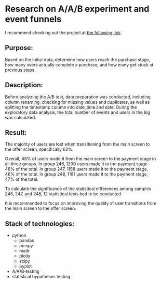 # Research on A/A/B experiment and event funnels

I recommend checking out the project at [the following link](https://nbviewer.org/github/YarValerievich/Project2_AAB-test_sales_funnel/blob/main/Project2_AAB-test_sales_funnel.ipynb).

## Purpose: 

Based on the initial data, determine how users reach the purchase stage, how many users actually complete a purchase, and how many get stuck at previous steps.

## Description: 

Before analyzing the A/B test, data preparation was conducted, including column renaming, checking for missing values and duplicates, as well as splitting the timestamp column into date_time and date. During the exploratory data analysis, the total number of events and users in the log was calculated.

## Result:

The majority of users are lost when transitioning from the main screen to the offer screen, specifically 62%.

Overall, 48% of users made it from the main screen to the payment stage in all three groups. In group 246, 1200 users made it to the payment stage - 48% of the total. In group 247, 1158 users made it to the payment stage, 46% of the total. In group 248, 1181 users made it to the payment stage, 47% of the total.

To calculate the significance of the statistical differences among samples 246, 247, and 248, 12 statistical tests had to be conducted.

It is recommended to focus on improving the quality of user transitions from the main screen to the offer screen.

## Stack of technologies: 

- python
	- pandas
	- numpy
	- math
	- plotly
	- scipy
	- pyplot
- A/A/B-testing
- statistical hypotheses testing
